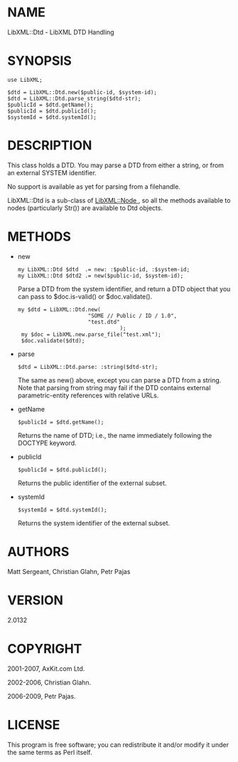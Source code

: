 NAME
====

LibXML::Dtd - LibXML DTD Handling

SYNOPSIS
========

    use LibXML;

    $dtd = LibXML::Dtd.new($public-id, $system-id);
    $dtd = LibXML::Dtd.parse_string($dtd-str);
    $publicId = $dtd.getName();
    $publicId = $dtd.publicId();
    $systemId = $dtd.systemId();

DESCRIPTION
===========

This class holds a DTD. You may parse a DTD from either a string, or from an external SYSTEM identifier.

No support is available as yet for parsing from a filehandle.

LibXML::Dtd is a sub-class of [LibXML::Node ](LibXML::Node ), so all the methods available to nodes (particularly Str()) are available to Dtd objects.

METHODS
=======

  * new

        my LibXML::Dtd $dtd  .= new: :$public-id, :$system-id;
        my LibXML::Dtd $dtd2 .= new($public-id, $system-id);

    Parse a DTD from the system identifier, and return a DTD object that you can pass to $doc.is-valid() or $doc.validate().

        my $dtd = LibXML::Dtd.new(
                              "SOME // Public / ID / 1.0",
                              "test.dtd"
                                        );
         my $doc = LibXML.new.parse_file("test.xml");
         $doc.validate($dtd);

  * parse

        $dtd = LibXML::Dtd.parse: :string($dtd-str);

    The same as new() above, except you can parse a DTD from a string. Note that parsing from string may fail if the DTD contains external parametric-entity references with relative URLs.

  * getName

        $publicId = $dtd.getName();

    Returns the name of DTD; i.e., the name immediately following the DOCTYPE keyword.

  * publicId

        $publicId = $dtd.publicId();

    Returns the public identifier of the external subset.

  * systemId

        $systemId = $dtd.systemId();

    Returns the system identifier of the external subset.

AUTHORS
=======

Matt Sergeant, Christian Glahn, Petr Pajas

VERSION
=======

2.0132

COPYRIGHT
=========

2001-2007, AxKit.com Ltd.

2002-2006, Christian Glahn.

2006-2009, Petr Pajas.

LICENSE
=======

This program is free software; you can redistribute it and/or modify it under the same terms as Perl itself.

